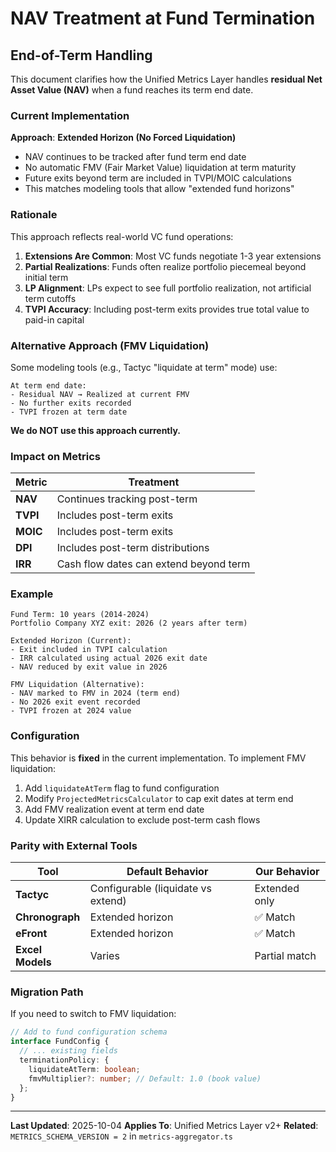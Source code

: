 # NAV Treatment at Fund Termination

## End-of-Term Handling

This document clarifies how the Unified Metrics Layer handles **residual Net Asset Value (NAV)** when a fund reaches its term end date.

### Current Implementation

**Approach**: **Extended Horizon (No Forced Liquidation)**

- NAV continues to be tracked after fund term end date
- No automatic FMV (Fair Market Value) liquidation at term maturity
- Future exits beyond term are included in TVPI/MOIC calculations
- This matches modeling tools that allow "extended fund horizons"

### Rationale

This approach reflects real-world VC fund operations:

1. **Extensions Are Common**: Most VC funds negotiate 1-3 year extensions
2. **Partial Realizations**: Funds often realize portfolio piecemeal beyond initial term
3. **LP Alignment**: LPs expect to see full portfolio realization, not artificial term cutoffs
4. **TVPI Accuracy**: Including post-term exits provides true total value to paid-in capital

### Alternative Approach (FMV Liquidation)

Some modeling tools (e.g., Tactyc "liquidate at term" mode) use:

```
At term end date:
- Residual NAV → Realized at current FMV
- No further exits recorded
- TVPI frozen at term date
```

**We do NOT use this approach currently.**

### Impact on Metrics

| Metric | Treatment |
|--------|-----------|
| **NAV** | Continues tracking post-term |
| **TVPI** | Includes post-term exits |
| **MOIC** | Includes post-term exits |
| **DPI** | Includes post-term distributions |
| **IRR** | Cash flow dates can extend beyond term |

### Example

```
Fund Term: 10 years (2014-2024)
Portfolio Company XYZ exit: 2026 (2 years after term)

Extended Horizon (Current):
- Exit included in TVPI calculation
- IRR calculated using actual 2026 exit date
- NAV reduced by exit value in 2026

FMV Liquidation (Alternative):
- NAV marked to FMV in 2024 (term end)
- No 2026 exit event recorded
- TVPI frozen at 2024 value
```

### Configuration

This behavior is **fixed** in the current implementation. To implement FMV liquidation:

1. Add `liquidateAtTerm` flag to fund configuration
2. Modify `ProjectedMetricsCalculator` to cap exit dates at term end
3. Add FMV realization event at term end date
4. Update XIRR calculation to exclude post-term cash flows

### Parity with External Tools

| Tool | Default Behavior | Our Behavior |
|------|------------------|--------------|
| **Tactyc** | Configurable (liquidate vs extend) | Extended only |
| **Chronograph** | Extended horizon | ✅ Match |
| **eFront** | Extended horizon | ✅ Match |
| **Excel Models** | Varies | Partial match |

### Migration Path

If you need to switch to FMV liquidation:

```typescript
// Add to fund configuration schema
interface FundConfig {
  // ... existing fields
  terminationPolicy: {
    liquidateAtTerm: boolean;
    fmvMultiplier?: number; // Default: 1.0 (book value)
  };
}
```

---

**Last Updated**: 2025-10-04
**Applies To**: Unified Metrics Layer v2+
**Related**: `METRICS_SCHEMA_VERSION = 2` in `metrics-aggregator.ts`
